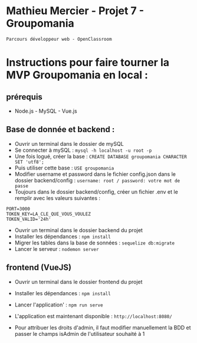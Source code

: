 # Mathieu Mercier - Projet 7 - Groupomania
```
Parcours développeur web - OpenClassroom
```

# Instructions pour faire tourner la MVP Groupomania en local :

## prérequis

* Node.js - MySQL - Vue.js

## Base de donnée et backend :

* Ouvrir un terminal dans le dossier de mySQL
* Se connecter à mySQL : `mysql -h localhost -u root -p`
* Une fois logué, créer la base : `CREATE DATABASE groupomania CHARACTER SET 'utf8';`
* Puis utiliser cette base : `USE groupomania`
* Modifier username et password dans le fichier config.json dans le dossier backend/config : `username: root / password: votre mot de passe`
* Toujours dans le dossier backend/config, créer un fichier .env et le remplir avec les valeurs suivantes : 
```
PORT=3000
TOKEN_KEY=LA_CLE_QUE_VOUS_VOULEZ
TOKEN_VALID='24h'
```
* Ouvrir un terminal dans le dossier backend du projet
* Installer les dépendances : `npm install`
* Migrer les tables dans la base de sonnées : `sequelize db:migrate`
* Lancer le serveur : `nodemon server`

## frontend (VueJS)

* Ouvrir un terminal dans le dossier frontend du projet
* Installer les dépendances : `npm install`
* Lancer l'application' : `npm run serve`
* L'application est maintenant disponible : `http://localhost:8080/`

* Pour attribuer les droits d'admin, il faut modifier manuellement la BDD et passer le champs isAdmin de l'utilisateur souhaité à 1